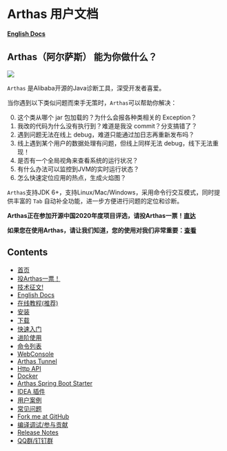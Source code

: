 Arthas 用户文档
===

**[English Docs](https://arthas.aliyun.com/doc/en/)**

## Arthas（阿尔萨斯） 能为你做什么？

![](arthas.png)

`Arthas` 是Alibaba开源的Java诊断工具，深受开发者喜爱。

当你遇到以下类似问题而束手无策时，`Arthas`可以帮助你解决：

0. 这个类从哪个 jar 包加载的？为什么会报各种类相关的 Exception？
0. 我改的代码为什么没有执行到？难道是我没 commit？分支搞错了？
0. 遇到问题无法在线上 debug，难道只能通过加日志再重新发布吗？
0. 线上遇到某个用户的数据处理有问题，但线上同样无法 debug，线下无法重现！
0. 是否有一个全局视角来查看系统的运行状况？
0. 有什么办法可以监控到JVM的实时运行状态？
0. 怎么快速定位应用的热点，生成火焰图？

`Arthas`支持JDK 6+，支持Linux/Mac/Windows，采用命令行交互模式，同时提供丰富的 `Tab` 自动补全功能，进一步方便进行问题的定位和诊断。

**Arthas正在参加开源中国2020年度项目评选，请投Arthas一票！[直达](https://www.oschina.net/project/top_cn_2020#arthas)**

**如果您在使用Arthas，请让我们知道，您的使用对我们非常重要：[查看](https://github.com/alibaba/arthas/issues/111)**

Contents
--------

* [首页](https://arthas.aliyun.com/)
* [投Arthas一票！](https://www.oschina.net/project/top_cn_2020#arthas)
* [技术征文!](https://developer.aliyun.com/article/751641)
* [English Docs](https://arthas.aliyun.com/doc/en/)
* [在线教程(推荐)](https://arthas.aliyun.com/doc/arthas-tutorials.html?language=cn)
* [安装](install-detail.md)
* [下载](download.md)
* [快速入门](quick-start.md)
* [进阶使用](advanced-use.md)
* [命令列表](commands.md)
* [WebConsole](web-console.md)
* [Arthas Tunnel](tunnel.md)
* [Http API](http-api.md)
* [Docker](docker.md)
* [Arthas Spring Boot Starter](spring-boot-starter.md)
* [IDEA 插件](idea-plugin.md)
* [用户案例](https://github.com/alibaba/arthas/issues?q=label%3Auser-case)
* [常见问题](https://github.com/alibaba/arthas/issues?q=label%3Aquestion-answered)
* [Fork me at GitHub](https://github.com/alibaba/arthas)
* [编译调试/参与贡献](https://github.com/alibaba/arthas/blob/master/CONTRIBUTING.md#)
* [Release Notes](https://github.com/alibaba/arthas/releases)
* [QQ群/钉钉群](contact-us.md)


